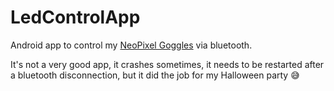 # LedControlApp
Android app to control my [NeoPixel Goggles](https://github.com/frlebc/NeopixelGoggles) via bluetooth.

It's not a very good app, it crashes sometimes, it needs to be restarted after a bluetooth disconnection, but it did the job for my Halloween party :sweat_smile:
